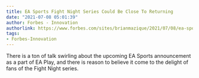 ```yaml
---
title: EA Sports Fight Night Series Could Be Close To Returning
date: "2021-07-08 05:01:39"
author: Forbes - Innovation
authorlink: https://www.forbes.com/sites/brianmazique/2021/07/08/ea-sports-fight-night-series-could-be-close-to-returning/
tags:
- Forbes-Innovation
---
```

There is a ton of talk swirling about the upcoming EA Sports announcement as a part of EA Play, and there is reason to believe it come to the delight of fans of the Fight Night series.
